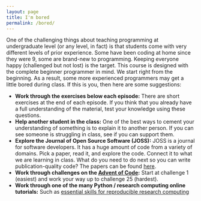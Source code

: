 ```yaml
---
layout: page
title: I'm bored
permalink: /bored/
---
```


One of the challenging things about teaching programming at undergraduate level (or any level, in fact) is that students come with very different levels of prior experience.
Some have been coding at home since they were 9, some are brand-new to programming. Keeping everyone happy (challenged but not lost) is the target.
This course is designed with the complete beginner programmer in mind. We start right from the beginning. As a result, some more experienced programmers may get a little bored during class.
If this is you, then here are some suggestions:

- **Work through the exercises below each episode:** There are short exercises at the end of each episode. If you think that you already have a full understanding of the material, test your knowledge using these questions.
- **Help another student in the class:** One of the best ways to cement your understanding of something is to explain it to another person. If you can see someone is struggling in class, see if you can support them.
- **Explore the Journal of Open Source Software (JOSS):** JOSS is a journal for software developers. It has a huge amount of code from a variety of domains. Pick a paper, read it, and explore the code. Connect it to what we are learning in class. What do you need to do next so you can write publication-quality code? The papers can be found [here](https://joss.theoj.org/).
- **Work through challenges on the [Advent of Code](https://adventofcode.com/2021):** Start at challenge 1 (easiest) and work your way up to challenge 25 (hardest).
- **Work through one of the many Python / research computing online tutorials:** Such as [essential skills for reproducible research computing](https://barbagroup.github.io/essential_skills_RRC/)
